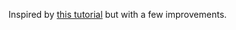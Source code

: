 Inspired by [this tutorial](https://www.youtube.com/watch?v=0YFrGy_mzjY&ab_channel=GreatStack) but with a few improvements.